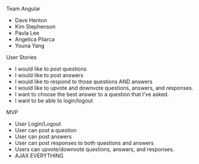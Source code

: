 Team Angular

* Dave Henton
* Kim Stephenson
* Paula Lee
* Angelica Pilarca
* Youna Yang

User Stories
* I would like to post questions
* I would like to post answers
* I would like to respond to those questions AND answers
* I would like to upvote and downvote questions, answers, and responses.
* I want to choose the best answer to a question that I've asked.
* I want to be able to login/logout

MVP
* User Login/Logout
* User can post a question
* User can post answers
* User can post responses to both questions and answers
* Users can upvote/downvote questions, answers, and responses.
* AJAX EVERYTHING


